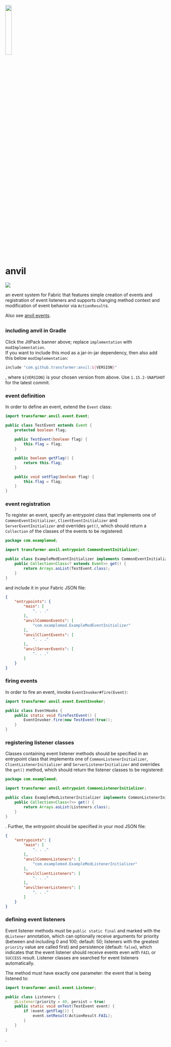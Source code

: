 <img src="https://raw.githubusercontent.com/transfarmer/anvil/1.15.2/src/main/resources/assets/anvil/logo.png" width="20%"></img>

# anvil

[![](https://jitpack.io/v/transfarmer/anvil.svg)](https://jitpack.io/#transfarmer/anvil)

an event system for Fabric that features simple creation of events and registration of event listeners
and supports changing method context and modification of event behavior via `ActionResult`s.

Also see [anvil events](https://github.com/transfarmer/anvilevents).

##
### including anvil in Gradle
Click the JitPack banner above; replace `implementation` with `modImplementation`.<br>
If you want to include this mod as a jar-in-jar dependency, then also add this below `modImplementation`:
```groovy
include "com.github.transfarmer:anvil:${VERSION}"
```
, where `${VERSION}` is your chosen version from above. Use `1.15.2-SNAPSHOT` for the latest commit.

### event definition
In order to define an event, extend the `Event` class:
```java
import transfarmer.anvil.event.Event;

public class TestEvent extends Event {
    protected boolean flag;
    
    public TestEvent(boolean flag) {
        this.flag = flag;
    }

    public boolean getFlag() {
        return this.flag;
    }

    public void setFlag(boolean flag) {
        this.flag = flag;
    }
}
```

### event registration
To register an event, specify an entrypoint class that implements one of 
`CommonEventInitializer`, `ClientEventInitializer` and `ServerEventInitializer`
and overrides `get()`, which should return a `Collection` of the classes of the events to be registered:
```java
package com.examplemod;

import transfarmer.anvil.entrypoint.CommonEventInitializer;

public class ExampleModEventInitializer implements CommonEventInitializer {
    public Collection<Class<? extends Event>> get() {
        return Arrays.asList(TestEvent.class);
    }   
}
```
and include it in your Fabric JSON file:
```json
{
    "entrypoints": {
        "main": [
            ". . ."
        ],
        "anvilCommonEvents": [
            "com.examplemod.ExampleModEventInitializer"
        ],
        "anvilClientEvents": [
            ". . ."
        ],
        "anvilServerEvents": [
            ". . ."
        ]
    }
}
```

### firing events
In order to fire an event, invoke `EventInvoker#fire(Event)`:
```java
import transfarmer.anvil.event.EventInvoker;

public class EventHooks {
    public static void fireTestEvent() {
        EventInvoker.fire(new TestEvent(true));
    }
}
```

### registering listener classes
Classes containing event listener methods should be specified in an entrypoint class that implements one of
`CommonListenerInitializer`, `ClientListenerInitializer` and `ServerListenerInitializer`
and overrides the `get()` method, which should return the listener classes to be registered:
```java
package com.examplemod;

import transfarmer.anvil.entrypoint.CommonListenerInitializer;

public class ExampleModListenerInitializer implements CommonListenerInitializer {
    public Collection<Class<?>> get() {
        return Arrays.asList(Listeners.class);
    }   
}
```
. Further, the entrypoint should be specified in your mod JSON file:
```json
{
    "entrypoints": {
        "main": [
            ". . ."
        ],
        "anvilCommonListeners": [
            "com.examplemod.ExampleModListenerInitializer"
        ],
        "anvilClientListeners": [
            ". . ."
        ],
        "anvilServerListeners": [
            ". . ."
        ]           
    }
}
```

### defining event listeners
Event listener methods must be `public static final` and marked with the `@Listener` annotation,
which can optionally receive arguments for priority
(between and including 0 and 100; default: 50; listeners with the greatest `priority` value are called first)
and persistence (default: `false`), which indicates that the event listener should receive events
even with `FAIL` or `SUCCESS` result. Listener classes are searched for event listeners automatically.

The method must have exactly one parameter: the event that is being listened to:
```java
import transfarmer.anvil.event.Listener;

public class Listeners {
    @Listener(priority = 40, persist = true)
    public static void onTest(TestEvent event) {
        if (event.getFlag()) {
            event.setResult(ActionResult.FAIL);
        }
    }
}
```
.
